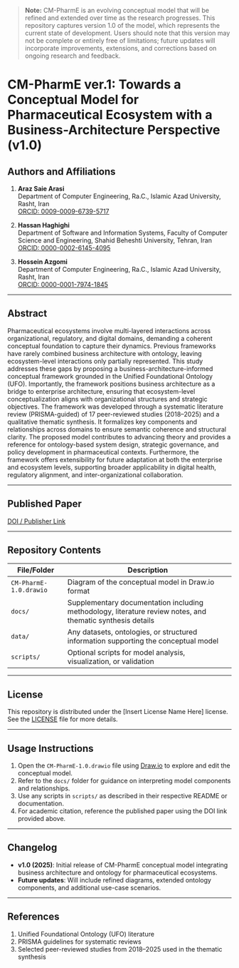 > **Note:** CM-PharmE is an evolving conceptual model that will be refined and extended over time as the research progresses.
> This repository captures version 1.0 of the model, which represents the current state of development.
> Users should note that this version may not be complete or entirely free of limitations; future updates will incorporate improvements, extensions,
> and corrections based on ongoing research and feedback.

# CM-PharmE ver.1: Towards a Conceptual Model for Pharmaceutical Ecosystem with a Business-Architecture Perspective (v1.0)

## Authors and Affiliations

1. **Araz Saie Arasi**  
   Department of Computer Engineering, Ra.C., Islamic Azad University, Rasht, Iran  
   [ORCID: 0009-0009-6739-5717](https://orcid.org/0009-0009-6739-5717)

2. **Hassan Haghighi**  
   Department of Software and Information Systems, Faculty of Computer Science and Engineering, Shahid Beheshti University, Tehran, Iran  
   [ORCID: 0000-0002-6145-4095](https://orcid.org/0000-0002-6145-4095)

3. **Hossein Azgomi**  
   Department of Computer Engineering, Ra.C., Islamic Azad University, Rasht, Iran  
   [ORCID: 0000-0001-7974-1845](https://orcid.org/0000-0001-7974-1845)

---

## Abstract

Pharmaceutical ecosystems involve multi-layered interactions across organizational, regulatory, and digital domains, demanding a coherent conceptual foundation to capture their dynamics. Previous frameworks have rarely combined business architecture with ontology, leaving ecosystem-level interactions only partially represented. This study addresses these gaps by proposing a business-architecture-informed conceptual framework grounded in the Unified Foundational Ontology (UFO). Importantly, the framework positions business architecture as a bridge to enterprise architecture, ensuring that ecosystem-level conceptualization aligns with organizational structures and strategic objectives. The framework was developed through a systematic literature review (PRISMA-guided) of 17 peer-reviewed studies (2018–2025) and a qualitative thematic synthesis. It formalizes key components and relationships across domains to ensure semantic coherence and structural clarity. The proposed model contributes to advancing theory and provides a reference for ontology-based system design, strategic governance, and policy development in pharmaceutical contexts. Furthermore, the framework offers extensibility for future adaptation at both the enterprise and ecosystem levels, supporting broader applicability in digital health, regulatory alignment, and inter-organizational collaboration.

---

## Published Paper

[DOI / Publisher Link]()

---

## Repository Contents

| File/Folder | Description |
|-------------|-------------|
| `CM-PharmE-1.0.drawio` | Diagram of the conceptual model in Draw.io format |
| `docs/` | Supplementary documentation including methodology, literature review notes, and thematic synthesis details |
| `data/` | Any datasets, ontologies, or structured information supporting the conceptual model |
| `scripts/` | Optional scripts for model analysis, visualization, or validation |

---

## License

This repository is distributed under the [Insert License Name Here] license. See the [LICENSE](LICENSE) file for more details.

---

## Usage Instructions

1. Open the `CM-PharmE-1.0.drawio` file using [Draw.io](https://app.diagrams.net/) to explore and edit the conceptual model.  
2. Refer to the `docs/` folder for guidance on interpreting model components and relationships.  
3. Use any scripts in `scripts/` as described in their respective README or documentation.  
4. For academic citation, reference the published paper using the DOI link provided above.

---

## Changelog

- **v1.0 (2025)**: Initial release of CM-PharmE conceptual model integrating business architecture and ontology for pharmaceutical ecosystems.  
- **Future updates**: Will include refined diagrams, extended ontology components, and additional use-case scenarios.

---

## References

1. Unified Foundational Ontology (UFO) literature  
2. PRISMA guidelines for systematic reviews  
3. Selected peer-reviewed studies from 2018–2025 used in the thematic synthesis  

